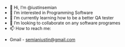 - 👋 Hi, I’m @iustinsemian
- 👀 I’m interested in Programming Software
- 🌱 I’m currently learning how to be a better QA tester
- 💞️ I’m looking to collaborate on any software programes
- 📫 How to reach me:

* Gmail - semianiustin@gmail.com

<!---
iustinsemian/iustinsemian is a ✨ special ✨ repository because its `README.md` (this file) appears on your GitHub profile.
You can click the Preview link to take a look at your changes.
--->
